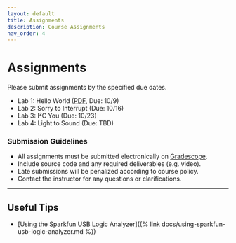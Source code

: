 ```yaml
---
layout: default
title: Assignments
description: Course Assignments
nav_order: 4
---
```


# Assignments

Please submit assignments by the specified due dates.

* Lab 1: Hello World ([PDF](../assets/labs/lab1.pdf), Due: 10/9) 
* Lab 2: Sorry to Interrupt (Due: 10/16)
* Lab 3: I²C You (Due: 10/23)
* Lab 4: Light to Sound (Due: TBD)


### Submission Guidelines

- All assignments must be submitted electronically on [Gradescope](https://www.gradescope.com/courses/1126821).
- Include source code and any required deliverables (e.g. video).
- Late submissions will be penalized according to course policy.
- Contact the instructor for any questions or clarifications.

---

## Useful Tips

* [Using the Sparkfun USB Logic Analyzer]({% link docs/using-sparkfun-usb-logic-analyzer.md %})